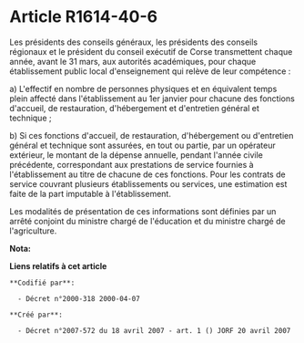 # Article R1614-40-6

Les présidents des conseils généraux, les présidents des conseils régionaux et le président du conseil exécutif de Corse
transmettent chaque année, avant le 31 mars, aux autorités académiques, pour chaque établissement public local d'enseignement
qui relève de leur compétence :

a) L'effectif en nombre de personnes physiques et en équivalent temps plein affecté dans l'établissement au 1er janvier pour
chacune des fonctions d'accueil, de restauration, d'hébergement et d'entretien général et technique ;

b) Si ces fonctions d'accueil, de restauration, d'hébergement ou d'entretien général et technique sont assurées, en tout ou
partie, par un opérateur extérieur, le montant de la dépense annuelle, pendant l'année civile précédente, correspondant aux
prestations de service fournies à l'établissement au titre de chacune de ces fonctions. Pour les contrats de service couvrant
plusieurs établissements ou services, une estimation est faite de la part imputable à l'établissement.

Les modalités de présentation de ces informations sont définies par un arrêté conjoint du ministre chargé de l'éducation et
du ministre chargé de l'agriculture.

**Nota:**



**Liens relatifs à cet article**

	**Codifié par**:

	  - Décret n°2000-318 2000-04-07

	**Créé par**:

	  - Décret n°2007-572 du 18 avril 2007 - art. 1 () JORF 20 avril 2007
